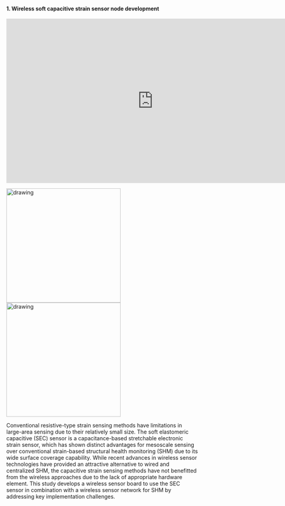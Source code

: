 
#### 1. Wireless soft capacitive strain sensor node development

<iframe width="770" height="432" src="https://www.youtube.com/embed/UgPZXxL2jSw" frameborder="0" allowfullscreen></iframe>

<img src="https://github.com/jhjeongaa/jhjeongaa.github.io/blob/master/_data/r1_sensorboard.png" alt="drawing" height="300"/><img src="https://github.com/jhjeongaa/jhjeongaa.github.io/blob/master/_data/figureVoltPCAP.png?raw=true" alt="drawing" height="300"/>

Conventional resistive-type strain sensing methods have limitations in large-area sensing due to their relatively small size. The soft elastomeric capacitive (SEC) sensor is a capacitance-based stretchable electronic strain sensor, which has shown distinct advantages for mesoscale sensing over conventional strain-based structural health monitoring (SHM) due to its wide surface coverage capability. While recent advances in wireless sensor technologies have provided an attractive alternative to wired and centralized SHM, the capacitive strain sensing methods have not benefitted from the wireless approaches due to the lack of appropriate hardware element. This study develops a wireless sensor board to use the SEC sensor in combination with a wireless sensor network for SHM by addressing key implementation challenges.

